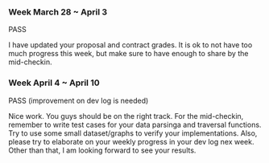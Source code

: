 ### Week March 28 ~ April 3

PASS

I have updated your proposal and contract grades. It is ok to not have too much progress this week, but make sure to have enough to share by the mid-checkin.

### Week April 4 ~ April 10

PASS (improvement on dev log is needed)

Nice work. You guys should be on the right track. For the mid-checkin, remember to write test cases for your data parsinga and traversal functions. Try to use some small dataset/graphs to verify your implementations. Also, please try to elaborate on your weekly progress in your dev log nex week. Other than that, I am looking forward to see your results.
